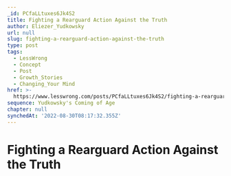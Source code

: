 ```yaml
---
_id: PCfaLLtuxes6Jk4S2
title: Fighting a Rearguard Action Against the Truth
author: Eliezer_Yudkowsky
url: null
slug: fighting-a-rearguard-action-against-the-truth
type: post
tags:
  - LessWrong
  - Concept
  - Post
  - Growth_Stories
  - Changing_Your Mind
href: >-
  https://www.lesswrong.com/posts/PCfaLLtuxes6Jk4S2/fighting-a-rearguard-action-against-the-truth
sequence: Yudkowsky's Coming of Age
chapter: null
synchedAt: '2022-08-30T08:17:32.355Z'
---
```

# Fighting a Rearguard Action Against the Truth

